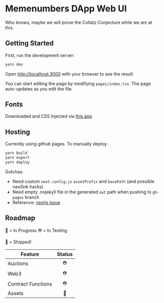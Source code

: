 # Memenumbers DApp Web UI

Who knows, maybe we will prove the Collatz Conjecture while we are at this.

## Getting Started

First, run the development server:

```sh
yarn dev
```

Open [http://localhost:3000](http://localhost:3000) with your browser to see the result.

You can start editing the page by modifying `pages/index.tsx`. The page auto-updates as you edit the file.

## Fonts

Downloaded and CSS Injected via [this app](http://google-webfonts-helper.herokuapp.com/)

## Hosting

Currently using github pages.  To manually deploy:

```sh
yarn build
yarn export 
yarn deploy
```

Gotchas:
- Need custom ```next.config.js``` ```assetPrefix``` and ```basePath``` (and possible nav/link hacks)
- Need empty .nojekyll file in the generated ```out``` path when pushing to ```gh-pages``` branch
- Reference: [nextjs issue](https://github.com/vercel/next.js/issues/3335)

## Roadmap
🚧 = In Progress
⛑ = In Testing 

🚀 = Shipped!

| Feature | Status |
| ------- | :------: |
| Auctions | ⛑  |
| Web3 | ⛑  |
| Contract Functions | ⛑ |
| Assets | 🚧  |

